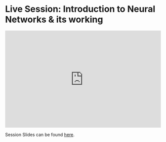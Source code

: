 # Live Session: Introduction to Neural Networks & its working

<iframe width="100%" height="315" src="https://www.youtube.com/embed/gdkrXWhs2wA" title="YouTube video player" frameborder="0" allow="accelerometer; autoplay; clipboard-write; encrypted-media; gyroscope; picture-in-picture" allowfullscreen></iframe>

Session Slides can be found [here](https://docs.google.com/presentation/d/1efnSyGxKXV8-eGXngk2MmN_QhBD0I5OnbtCSMHao08k/edit?usp=sharing).